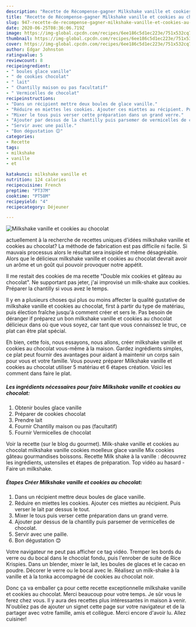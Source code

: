 ```yaml
---
description: "Recette de Récompense-gagner Milkshake vanille et cookies au chocolat"
title: "Recette de Récompense-gagner Milkshake vanille et cookies au chocolat"
slug: 947-recette-de-recompense-gagner-milkshake-vanille-et-cookies-au-chocolat
date: 2020-06-25T08:36:06.719Z
image: https://img-global.cpcdn.com/recipes/6ee186c5d1ec223e/751x532cq70/milkshake-vanille-et-cookies-au-chocolat-photo-principale-de-la-recette.jpg
thumbnail: https://img-global.cpcdn.com/recipes/6ee186c5d1ec223e/751x532cq70/milkshake-vanille-et-cookies-au-chocolat-photo-principale-de-la-recette.jpg
cover: https://img-global.cpcdn.com/recipes/6ee186c5d1ec223e/751x532cq70/milkshake-vanille-et-cookies-au-chocolat-photo-principale-de-la-recette.jpg
author: Edgar Johnston
ratingvalue: 5
reviewcount: 8
recipeingredient:
- " boules glace vanille"
- " de cookies chocolat"
- " lait"
- " Chantilly maison ou pas facultatif"
- " Vermicelles de chocolat"
recipeinstructions:
- "Dans un récipient mettre deux boules de glace vanille."
- "Réduire en miettes les cookies. Ajouter ces miettes au récipient. Puis verser le lait par dessus le tout."
- "Mixer le tous puis verser cette préparation dans un grand verre."
- "Ajouter par dessus de la chantilly puis parsemer de vermicelles de chocolat."
- "Servir avec une paille."
- "Bon dégustation 😊"
categories:
- Recette
tags:
- milkshake
- vanille
- et

katakunci: milkshake vanille et 
nutrition: 124 calories
recipecuisine: French
preptime: "PT37M"
cooktime: "PT58M"
recipeyield: "4"
recipecategory: Déjeuner

---
```



![Milkshake vanille et cookies au chocolat](https://img-global.cpcdn.com/recipes/6ee186c5d1ec223e/751x532cq70/milkshake-vanille-et-cookies-au-chocolat-photo-principale-de-la-recette.jpg)

actuellement à la recherche de recettes uniques d'idées milkshake vanille et cookies au chocolat? La méthode de fabrication est pas difficile ni facile. Si mauvais processus alors le résultat sera insipide et même désagréable. Alors que le délicieux milkshake vanille et cookies au chocolat devrait avoir un arôme et un goût qui pouvoir provoquer notre appétit.

Il me restait des cookies de ma recette &#34;Double mix cookies et gâteau au chocolat&#34;. Ne supportant pas jeter, j&#39;ai improvisé un milk-shake aux cookies. Préparer la chantilly si vous avez le temps.

Il y en a plusieurs choses qui plus ou moins affecter la qualité gustative de milkshake vanille et cookies au chocolat, first à partir du type de matériau, puis élection fraîche jusqu'à comment créer et sers le. Pas besoin de déranger if préparez un bon milkshake vanille et cookies au chocolat délicieux dans où que vous soyez, car tant que vous connaissez le truc, ce plat can être plat spécial.


Eh bien, cette fois, nous essayons, nous allons, créer milkshake vanille et cookies au chocolat vous-même à la maison. Gardez ingrédients simples, ce plat peut fournir des avantages pour aidant à maintenir un corps sain pour vous et votre famille. Vous pouvez préparer Milkshake vanille et cookies au chocolat utiliser 5 matériau et 6 étapes création. Voici les comment dans faire le plat.

<!--inarticleads1-->

##### Les ingrédients nécessaires pour faire Milkshake vanille et cookies au chocolat:

1. Obtenir  boules glace vanille
1. Préparer  de cookies chocolat
1. Prendre  lait
1. Fournir  Chantilly maison ou pas (facultatif)
1. Fournir  Vermicelles de chocolat


Voir la recette (sur le blog du gourmet). Milk-shake vanille et cookies au chocolat milkshake vanille cookies moelleux glace vanille Mix cookies gâteau gourmandises boissons. Recette Milk shake à la vanille : découvrez les ingrédients, ustensiles et étapes de préparation. Top vidéo au hasard - Faire un milkshake. 

<!--inarticleads2-->

##### Étapes Créer Milkshake vanille et cookies au chocolat:

1. Dans un récipient mettre deux boules de glace vanille.
1. Réduire en miettes les cookies. Ajouter ces miettes au récipient. Puis verser le lait par dessus le tout.
1. Mixer le tous puis verser cette préparation dans un grand verre.
1. Ajouter par dessus de la chantilly puis parsemer de vermicelles de chocolat.
1. Servir avec une paille.
1. Bon dégustation 😊


Votre navigateur ne peut pas afficher ce tag vidéo. Tremper les bords du verre ou du bocal dans le chocolat fondu, puis l&#39;enrober de suite de Rice Krispies. Dans un blender, mixer le lait, les boules de glaces et le cacao en poudre. Décorer le verre ou le bocal avec le. Réalisez un milk-shake à la vanille et à la tonka accompagné de cookies au chocolat noir. 


Donc ça va emballer ça pour cette recette exceptionnelle milkshake vanille et cookies au chocolat. Merci beaucoup pour votre temps. Je sûr vous le ferez chez vous. Il y aura des recettes plus  intéressantes in maison à venir. N'oubliez pas de ajouter un signet cette page sur votre navigateur et de la partager avec votre famille, amis et collègue. Merci encore d'avoir lu. Allez cuisiner!
